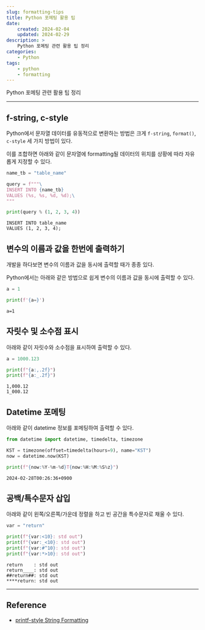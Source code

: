 ```yaml
---
slug: formatting-tips
title: Python 포메팅 활용 팁
date:
    created: 2024-02-04
    updated: 2024-02-29
description: >
    Python 포메팅 관련 활용 팁 정리  
categories:
    - Python
tags:
    - python
    - formatting
---
```


Python 포메팅 관련 활용 팁 정리  

<!-- more -->

---

## f-string, c-style

Python에서 문자열 데이터를 유동적으로 변환하는 방법은 크게 `f-string`, `format()`, `c-style` 세 가지 방법이 있다.  

이를 조합하면 아래와 같이 문자열에 formatting될 데이터의 위치를 상황에 따라 자유롭게 지정할 수 있다.  

```python
name_tb = "table_name"

query = f"""\
INSERT INTO {name_tb}
VALUES (%s, %s, %d, %d);\
"""

print(query % (1, 2, 3, 4))
```
```
INSERT INTO table_name
VALUES (1, 2, 3, 4);
```

## 변수의 이름과 값을 한번에 출력하기

개발을 하다보면 변수의 이름과 값을 동시에 출력할 때가 종종 있다.  

Python에서는 아래와 같은 방법으로 쉽게 변수의 이름과 값을 동시에 출력할 수 있다.  

```python
a = 1

print(f'{a=}')
```
```
a=1
```

## 자릿수 및 소수점 표시

아래와 같이 자릿수와 소수점을 표시하여 출력할 수 있다.  

```python
a = 1000.123

print(f"{a:,.2f}")
print(f"{a:_.2f}")
```
```
1,000.12
1_000.12
```

## Datetime 포메팅

아래와 같이 datetime 정보를 포메팅하여 출력할 수 있다.  

```python
from datetime import datetime, timedelta, timezone

KST = timezone(offset=timedelta(hours=9), name="KST")
now = datetime.now(KST)

print(f"{now:%Y-%m-%d}T{now:%H:%M:%S%z}")
```
```
2024-02-28T00:26:36+0900
```

## 공백/특수문자 삽입

아래와 같이 왼쪽/오른쪽/가운데 정렬을 하고 빈 공간을 특수문자로 채울 수 있다.  

```python
var = "return"

print(f"{var:<10}: std out")
print(f"{var:_<10}: std out")
print(f"{var:#^10}: std out")
print(f"{var:*>10}: std out")
```
```
return    : std out
return____: std out
##return##: std out
****return: std out
```

---
## Reference
- [printf-style String Formatting](https://docs.python.org/3/library/stdtypes.html#printf-style-string-formatting)
